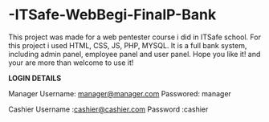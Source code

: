 # -ITSafe-WebBegi-FinalP-Bank

This project was made for a web pentester course i did  in ITSafe school.
For this project i used HTML, CSS, JS, PHP, MYSQL.
It is a full bank system, including admin panel, employee panel and user panel.
Hope you like it!
and your are more than welcome to use it!


**LOGIN DETAILS** 

Manager
Username:   manager@manager.com
Passwored:  manager

Cashier
Username :cashier@cashier.com
Password :cashier
